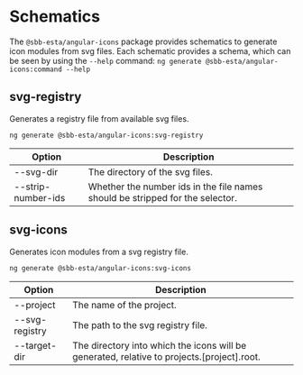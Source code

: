 # Schematics

The `@sbb-esta/angular-icons` package provides schematics to generate icon modules from svg files.
Each schematic provides a schema, which can be seen by using the `--help` command: `ng generate @sbb-esta/angular-icons:command --help`

## svg-registry

Generates a registry file from available svg files.

`ng generate @sbb-esta/angular-icons:svg-registry`

| Option             | Description                                                                   |
| ------------------ | ----------------------------------------------------------------------------- |
| --svg-dir          | The directory of the svg files.                                               |
| --strip-number-ids | Whether the number ids in the file names should be stripped for the selector. |

## svg-icons

Generates icon modules from a svg registry file.

`ng generate @sbb-esta/angular-icons:svg-icons`

| Option         | Description                                                                                  |
| -------------- | -------------------------------------------------------------------------------------------- |
| --project      | The name of the project.                                                                     |
| --svg-registry | The path to the svg registry file.                                                           |
| --target-dir   | The directory into which the icons will be generated, relative to projects.\[project\].root. |
